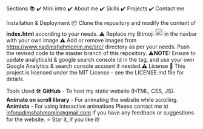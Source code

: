 Sections 📚
✔️ Mini intro
✔️ About me
✔️ Skills
✔️ Projects
✔️ Contact me

Installation & Deployment 📦
Clone the repository and modify the content of <b>index.html</b> according to your needs.
⚠️ Replace my Bitmoji <img src="https://github.com/nadimshahmomin/nadimshahmomin.github.io/assets/86096184/05e5b2d6-8b38-4cf9-a5a3-eb63e81aab1d" width="20px"> in the navbar with your own image.⚠️
Add or remove images from https://www.nadimshahmomin.me/src/ directory as per your needs.
Push the revised code to the master branch of this repository.
⚠️<b>NOTE:</b> Ensure to update analyticsId & google search console Id in the <head> tag, and use your own Google Analytics & search console account if needed.⚠️
License 📄
This project is licensed under the MIT License - see the LICENSE.md file for details.

Tools Used 🛠️
<b>GitHub</b> - To host my static website (HTML, CSS, JS).
<b>Animate on scroll library</b> - For animating the website while scrolling.
<b>Animista</b> - For using interactive animations
Please contact me at infonadimshahmomin@gmail.com if you have any feedback or suggestions for the website. :star: Star it, if you like it!






